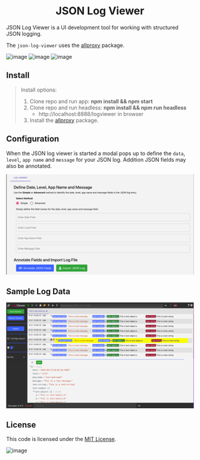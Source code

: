 <h1 align="center" style="border-bottom: none;">JSON Log Viewer</h1>
JSON Log Viewer is a UI development tool for working with structured JSON logging.
<p>

The `json-log-viewer` uses the [allproxy](https://github.com/allproxy/allproxy) package.
<p>

![image](https://img.shields.io/badge/mac%20os-000000?style=for-the-badge&logo=apple&logoColor=white)
![image](https://img.shields.io/badge/Linux-FCC624?style=for-the-badge&logo=linux&logoColor=black)
![image](https://img.shields.io/badge/Windows-0078D6?style=for-the-badge&logo=windows&logoColor=white)

## Install

> Install options:
> 1. Clone repo and run app: **npm install && npm start**
> 2. Clone repo and run headless: **npm install && npm run headless**
>    * http://localhost:8888/logviewer in browser
> 3. Install the [allproxy](https://github.com/allproxy/allproxy) package.

## Configuration
When the JSON log viewer is started a modal pops up to define the `data`, `level`, `app name` and `message` for your JSON log.  Addition JSON fields may also be annotated.

![Alt text](image.png)

## Sample Log Data

![Alt text](image-1.png)

## License

This code is licensed under the [MIT License](https://opensource.org/licenses/MIT).

![image](https://img.shields.io/badge/Node.js-43853D?style=for-the-badge&logo=node.js&logoColor=white)

